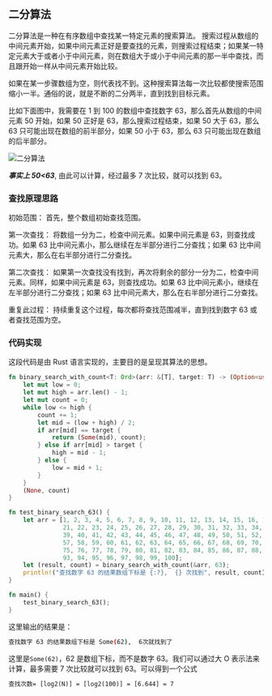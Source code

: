 ## 二分算法

二分算法是一种在有序数组中查找某一特定元素的搜索算法。 搜索过程从数组的中间元素开始，如果中间元素正好是要查找的元素，则搜索过程结束；如果某一特定元素大于或者小于中间元素，则在数组大于或小于中间元素的那一半中查找，而且跟开始一样从中间元素开始比较。

如果在某一步骤数组为空，则代表找不到。这种搜索算法每一次比较都使搜索范围缩小一半。通俗的说，就是不断的二分两半，直到找到目标元素。

比如下面图中，我需要在 1 到 100 的数组中查找数字 63，那么首先从数组的中间元素 50 开始，如果 50 正好是 63，那么搜索过程结束，如果 50 大于 63，那么 63 只可能出现在数组的前半部分，如果 50 小于 63，那么 63 只可能出现在数组的后半部分。

![二分算法](/images/algo/binary.png)

**_事实上 50<63_**, 由此可以计算，经过最多 7 次比较，就可以找到 63。

### 查找原理思路

初始范围： 首先，整个数组初始查找范围。

第一次查找： 将数组一分为二，检查中间元素。如果中间元素是 63，则查找成功。如果 63 比中间元素小，那么继续在左半部分进行二分查找；如果 63 比中间元素大，那么在右半部分进行二分查找。

第二次查找： 如果第一次查找没有找到，再次将剩余的部分一分为二，检查中间元素。同样，如果中间元素是 63，则查找成功。如果 63 比中间元素小，继续在左半部分进行二分查找；如果 63 比中间元素大，那么在右半部分进行二分查找。

重复此过程： 持续重复这个过程，每次都将查找范围减半，直到找到数字 63 或者查找范围为空。

### 代码实现

这段代码是由 Rust 语言实现的，主要目的是呈现其算法的思想。

```rust
fn binary_search_with_count<T: Ord>(arr: &[T], target: T) -> (Option<usize>, usize) {
    let mut low = 0;
    let mut high = arr.len() - 1;
    let mut count = 0;
    while low <= high {
        count += 1;
        let mid = (low + high) / 2;
        if arr[mid] == target {
            return (Some(mid), count);
        } else if arr[mid] > target {
            high = mid - 1;
        } else {
            low = mid + 1;
        }
    }
    (None, count)
}

fn test_binary_search_63() {
    let arr = [1, 2, 3, 4, 5, 6, 7, 8, 9, 10, 11, 12, 13, 14, 15, 16, 17, 18, 19, 20,
               21, 22, 23, 24, 25, 26, 27, 28, 29, 30, 31, 32, 33, 34, 35, 36, 37, 38,
               39, 40, 41, 42, 43, 44, 45, 46, 47, 48, 49, 50, 51, 52, 53, 54, 55, 56,
               57, 58, 59, 60, 61, 62, 63, 64, 65, 66, 67, 68, 69, 70, 71, 72, 73, 74,
               75, 76, 77, 78, 79, 80, 81, 82, 83, 84, 85, 86, 87, 88, 89, 90, 91, 92,
               93, 94, 95, 96, 97, 98, 99, 100];
    let (result, count) = binary_search_with_count(&arr, 63);
    println!("查找数字 63 的结果数组下标是 {:?},  {} 次找到", result, count);
}

fn main() {
    test_binary_search_63();
}

```

这里输出的结果是：

```bash
查找数字 63 的结果数组下标是 Some(62),  6次就找到了
```

这里是`Some(62)`，62 是数组下标，而不是数字 63。我们可以通过大 O 表示法来计算，最多需要 7 次比较就可以找到 63。可以得到一个公式

```txt
查找次数= [log2(N)] = [log2(100)] = [6.644] = 7
```
